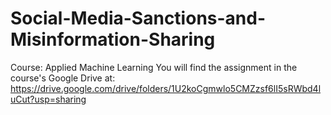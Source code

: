 # Social-Media-Sanctions-and-Misinformation-Sharing
Course: Applied Machine Learning
You will find the assignment in the course's Google Drive at:
https://drive.google.com/drive/folders/1U2koCgmwlo5CMZzsf6lI5sRWbd4luCut?usp=sharing
